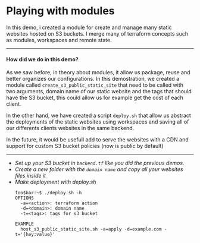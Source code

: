 # Playing with modules

In this demo, i created a module for create and manage many static websites hosted on S3 buckets. I merge many of terraform concepts such as modules, workspaces and remote state.

---
#### How did we do in this demo?

As we saw before, in theory about modules, it allow us package, reuse and better organizes our configurations.
In this demostration, we created a module called `create_s3_public_static_site` that need to be called with two arguments, domain name of our static website and the tags that should have the S3 bucket, this could allow us for example get the cost of each client.

In the other hand, we have created a script `deploy.sh` that allow us abstract the deployments of the static websites using workspaces and saving all of our differents clients websites in the same backend.

In the future, it would be usefull add to serve the websites with a CDN and support for custom S3 bucket policies (now is public by default)

---



* *Set up your S3 bucket in `backend.tf` like you did the previous demos.*
* *Create a new folder with the `domain name` and copy all your websites files inside it*
* *Make deployment with deploy.sh*
  ```console
  foo$bar:~$ ./deploy.sh -h
  OPTIONS
    -a=<action>: terraform action
    -d=<domain>: domain name
    -t=<tags>: tags for s3 bucket

  EXAMPLE
    host_s3_public_static_site.sh -a=apply -d=example.com -t='{key:value}'
  ```
